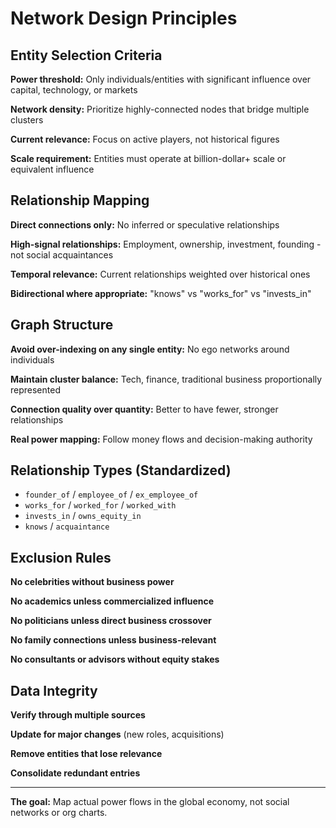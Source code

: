 # Network Design Principles

## Entity Selection Criteria

**Power threshold:** Only individuals/entities with significant influence over capital, technology, or markets

**Network density:** Prioritize highly-connected nodes that bridge multiple clusters

**Current relevance:** Focus on active players, not historical figures

**Scale requirement:** Entities must operate at billion-dollar+ scale or equivalent influence

## Relationship Mapping

**Direct connections only:** No inferred or speculative relationships

**High-signal relationships:** Employment, ownership, investment, founding - not social acquaintances

**Temporal relevance:** Current relationships weighted over historical ones

**Bidirectional where appropriate:** "knows" vs "works_for" vs "invests_in"

## Graph Structure

**Avoid over-indexing on any single entity:** No ego networks around individuals

**Maintain cluster balance:** Tech, finance, traditional business proportionally represented

**Connection quality over quantity:** Better to have fewer, stronger relationships

**Real power mapping:** Follow money flows and decision-making authority

## Relationship Types (Standardized)

- `founder_of` / `employee_of` / `ex_employee_of`
- `works_for` / `worked_for` / `worked_with`
- `invests_in` / `owns_equity_in`
- `knows` / `acquaintance`

## Exclusion Rules

**No celebrities without business power**

**No academics unless commercialized influence**

**No politicians unless direct business crossover**

**No family connections unless business-relevant**

**No consultants or advisors without equity stakes**

## Data Integrity

**Verify through multiple sources**

**Update for major changes** (new roles, acquisitions)

**Remove entities that lose relevance**

**Consolidate redundant entries**

---

**The goal:** Map actual power flows in the global economy, not social networks or org charts.
